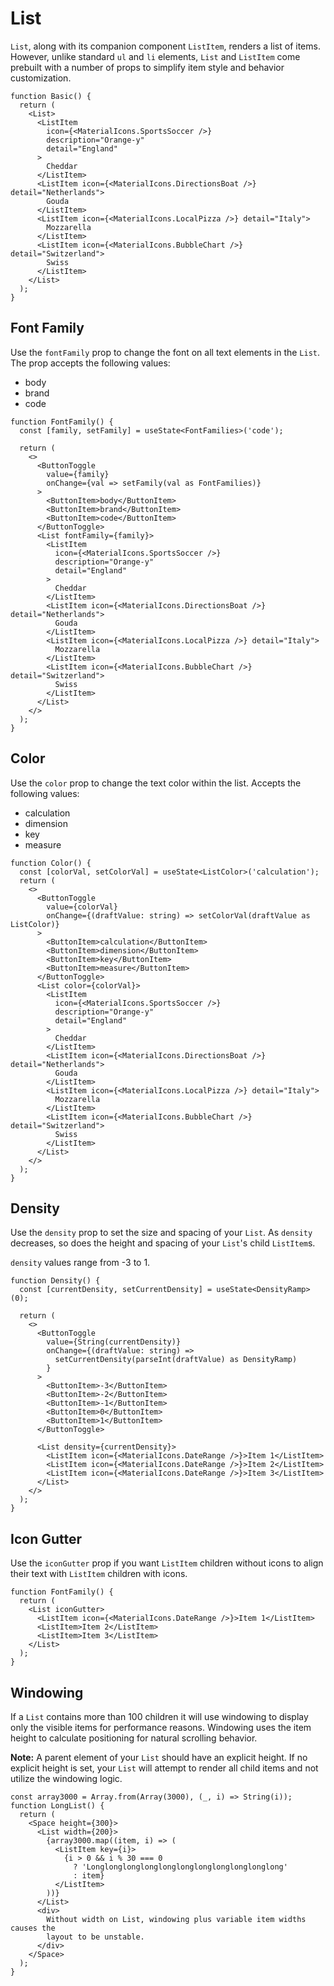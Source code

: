 # List

`List`, along with its companion component `ListItem`, renders a list of items. However, unlike standard `ul` and `li` elements, `List` and `ListItem` come prebuilt with a number of props to simplify item style and behavior customization.

```tsx
function Basic() {
  return (
    <List>
      <ListItem
        icon={<MaterialIcons.SportsSoccer />}
        description="Orange-y"
        detail="England"
      >
        Cheddar
      </ListItem>
      <ListItem icon={<MaterialIcons.DirectionsBoat />} detail="Netherlands">
        Gouda
      </ListItem>
      <ListItem icon={<MaterialIcons.LocalPizza />} detail="Italy">
        Mozzarella
      </ListItem>
      <ListItem icon={<MaterialIcons.BubbleChart />} detail="Switzerland">
        Swiss
      </ListItem>
    </List>
  );
}
```

## Font Family

Use the `fontFamily` prop to change the font on all text elements in the `List`. The prop accepts the following values:

- body
- brand
- code

```tsx
function FontFamily() {
  const [family, setFamily] = useState<FontFamilies>('code');

  return (
    <>
      <ButtonToggle
        value={family}
        onChange={val => setFamily(val as FontFamilies)}
      >
        <ButtonItem>body</ButtonItem>
        <ButtonItem>brand</ButtonItem>
        <ButtonItem>code</ButtonItem>
      </ButtonToggle>
      <List fontFamily={family}>
        <ListItem
          icon={<MaterialIcons.SportsSoccer />}
          description="Orange-y"
          detail="England"
        >
          Cheddar
        </ListItem>
        <ListItem icon={<MaterialIcons.DirectionsBoat />} detail="Netherlands">
          Gouda
        </ListItem>
        <ListItem icon={<MaterialIcons.LocalPizza />} detail="Italy">
          Mozzarella
        </ListItem>
        <ListItem icon={<MaterialIcons.BubbleChart />} detail="Switzerland">
          Swiss
        </ListItem>
      </List>
    </>
  );
}
```

## Color

Use the `color` prop to change the text color within the list. Accepts the following values:

- calculation
- dimension
- key
- measure

```tsx
function Color() {
  const [colorVal, setColorVal] = useState<ListColor>('calculation');
  return (
    <>
      <ButtonToggle
        value={colorVal}
        onChange={(draftValue: string) => setColorVal(draftValue as ListColor)}
      >
        <ButtonItem>calculation</ButtonItem>
        <ButtonItem>dimension</ButtonItem>
        <ButtonItem>key</ButtonItem>
        <ButtonItem>measure</ButtonItem>
      </ButtonToggle>
      <List color={colorVal}>
        <ListItem
          icon={<MaterialIcons.SportsSoccer />}
          description="Orange-y"
          detail="England"
        >
          Cheddar
        </ListItem>
        <ListItem icon={<MaterialIcons.DirectionsBoat />} detail="Netherlands">
          Gouda
        </ListItem>
        <ListItem icon={<MaterialIcons.LocalPizza />} detail="Italy">
          Mozzarella
        </ListItem>
        <ListItem icon={<MaterialIcons.BubbleChart />} detail="Switzerland">
          Swiss
        </ListItem>
      </List>
    </>
  );
}
```

## Density

Use the `density` prop to set the size and spacing of your `List`. As `density` decreases, so does the height and spacing of your `List`'s child `ListItem`s.

`density` values range from -3 to 1.

```tsx
function Density() {
  const [currentDensity, setCurrentDensity] = useState<DensityRamp>(0);

  return (
    <>
      <ButtonToggle
        value={String(currentDensity)}
        onChange={(draftValue: string) =>
          setCurrentDensity(parseInt(draftValue) as DensityRamp)
        }
      >
        <ButtonItem>-3</ButtonItem>
        <ButtonItem>-2</ButtonItem>
        <ButtonItem>-1</ButtonItem>
        <ButtonItem>0</ButtonItem>
        <ButtonItem>1</ButtonItem>
      </ButtonToggle>

      <List density={currentDensity}>
        <ListItem icon={<MaterialIcons.DateRange />}>Item 1</ListItem>
        <ListItem icon={<MaterialIcons.DateRange />}>Item 2</ListItem>
        <ListItem icon={<MaterialIcons.DateRange />}>Item 3</ListItem>
      </List>
    </>
  );
}
```

## Icon Gutter

Use the `iconGutter` prop if you want `ListItem` children without icons to align their text with `ListItem` children with icons.

```tsx
function FontFamily() {
  return (
    <List iconGutter>
      <ListItem icon={<MaterialIcons.DateRange />}>Item 1</ListItem>
      <ListItem>Item 2</ListItem>
      <ListItem>Item 3</ListItem>
    </List>
  );
}
```

## Windowing

If a `List` contains more than 100 children it will use windowing to display
only the visible items for performance reasons. Windowing uses the item height to calculate
positioning for natural scrolling behavior.

**Note:** A parent element of your `List` should have an explicit height. If no explicit height is set, your `List` will attempt to render all child items and not utilize the windowing logic.

```tsx
const array3000 = Array.from(Array(3000), (_, i) => String(i));
function LongList() {
  return (
    <Space height={300}>
      <List width={200}>
        {array3000.map((item, i) => (
          <ListItem key={i}>
            {i > 0 && i % 30 === 0
              ? 'Longlonglonglonglonglonglonglonglonglonglong'
              : item}
          </ListItem>
        ))}
      </List>
      <div>
        Without width on List, windowing plus variable item widths causes the
        layout to be unstable.
      </div>
    </Space>
  );
}
```
